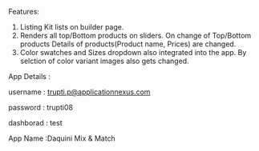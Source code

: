 Features:
1. Listing Kit lists on builder page.
2. Renders all top/Bottom products on sliders. On change of Top/Bottom products Details of products(Product name, Prices) are changed.
3. Color swatches and Sizes dropdown also integrated into the app. By selction of color variant images also gets changed.

App Details :

username : trupti.p@applicationnexus.com

password : trupti08

dashborad : test

App Name :Daquini Mix & Match